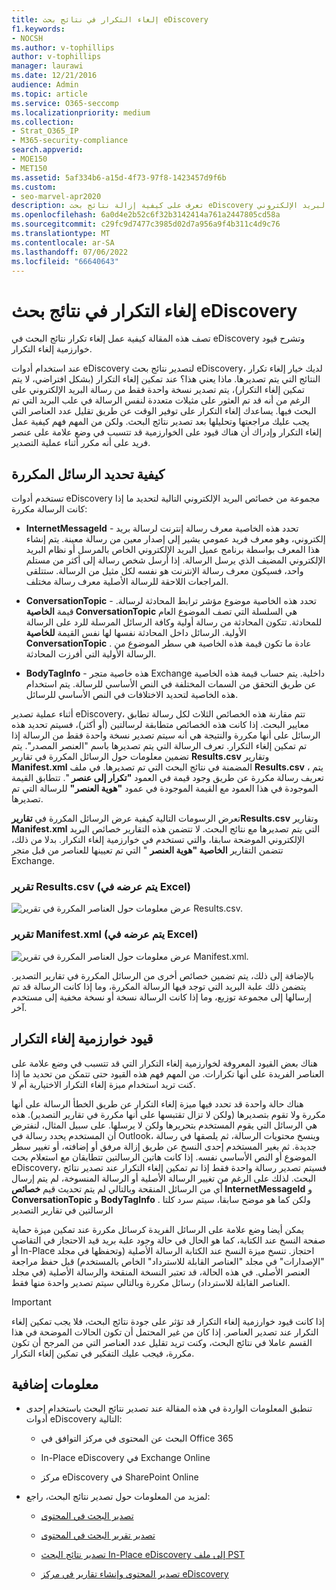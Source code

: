 ```yaml
---
title: إلغاء التكرار في نتائج بحث eDiscovery
f1.keywords:
- NOCSH
ms.author: v-tophillips
author: v-tophillips
manager: laurawi
ms.date: 12/21/2016
audience: Admin
ms.topic: article
ms.service: O365-seccomp
ms.localizationpriority: medium
ms.collection:
- Strat_O365_IP
- M365-security-compliance
search.appverid:
- MOE150
- MET150
ms.assetid: 5af334b6-a15d-4f73-97f8-1423457d9f6b
ms.custom:
- seo-marvel-apr2020
description: تعرف على كيفية إزالة نتائج بحث eDiscovery المكررة بحيث يتم تصدير نسخة واحدة فقط من رسالة البريد الإلكتروني.
ms.openlocfilehash: 6a0d4e2b52c6f32b3142414a761a2447805cd58a
ms.sourcegitcommit: c29fc9d7477c3985d02d7a956a9f4b311c4d9c76
ms.translationtype: MT
ms.contentlocale: ar-SA
ms.lasthandoff: 07/06/2022
ms.locfileid: "66640643"
---
```

# <a name="de-duplication-in-ediscovery-search-results"></a>إلغاء التكرار في نتائج بحث eDiscovery

تصف هذه المقالة كيفية عمل إلغاء تكرار نتائج البحث في eDiscovery وتشرح قيود خوارزمية إلغاء التكرار.
  
عند استخدام أدوات eDiscovery لتصدير نتائج بحث eDiscovery، لديك خيار إلغاء تكرار النتائج التي يتم تصديرها. ماذا يعني هذا؟ عند تمكين إلغاء التكرار (بشكل افتراضي، لا يتم تمكين إلغاء التكرار)، يتم تصدير نسخة واحدة فقط من رسالة البريد الإلكتروني على الرغم من أنه قد تم العثور على مثيلات متعددة لنفس الرسالة في علب البريد التي تم البحث فيها. يساعدك إلغاء التكرار على توفير الوقت عن طريق تقليل عدد العناصر التي يجب عليك مراجعتها وتحليلها بعد تصدير نتائج البحث. ولكن من المهم فهم كيفية عمل إلغاء التكرار وإدراك أن هناك قيود على الخوارزمية قد تتسبب في وضع علامة على عنصر فريد على أنه مكرر أثناء عملية التصدير.
  
## <a name="how-duplicate-messages-are-identified"></a>كيفية تحديد الرسائل المكررة

تستخدم أدوات eDiscovery مجموعة من خصائص البريد الإلكتروني التالية لتحديد ما إذا كانت الرسالة مكررة:
  
- **InternetMessageId** - تحدد هذه الخاصية معرف رسالة إنترنت لرسالة بريد إلكتروني، وهو معرف فريد عمومي يشير إلى إصدار معين من رسالة معينة. يتم إنشاء هذا المعرف بواسطة برنامج عميل البريد الإلكتروني الخاص بالمرسل أو نظام البريد الإلكتروني المضيف الذي يرسل الرسالة. إذا أرسل شخص رسالة إلى أكثر من مستلم واحد، فسيكون معرف رسالة الإنترنت هو نفسه لكل مثيل من الرسالة. ستتلقى المراجعات اللاحقة للرسالة الأصلية معرف رسالة مختلف. 

- **ConversationTopic** - تحدد هذه الخاصية موضوع مؤشر ترابط المحادثة لرسالة. قيمة **الخاصية ConversationTopic** هي السلسلة التي تصف الموضوع العام للمحادثة. تتكون المحادثة من رسالة أولية وكافة الرسائل المرسلة للرد على الرسالة الأولية. الرسائل داخل المحادثة نفسها لها نفس القيمة **للخاصية ConversationTopic** . عادة ما تكون قيمة هذه الخاصية هي سطر الموضوع من الرسالة الأولية التي أفرزت المحادثة. 

- **BodyTagInfo** - هذه خاصية متجر Exchange داخلية. يتم حساب قيمة هذه الخاصية عن طريق التحقق من السمات المختلفة في النص الأساسي للرسالة. يتم استخدام هذه الخاصية لتحديد الاختلافات في النص الأساسي للرسائل. 

أثناء عملية تصدير eDiscovery، تتم مقارنة هذه الخصائص الثلاث لكل رسالة تطابق معايير البحث. إذا كانت هذه الخصائص متطابقة لرسالتين (أو أكثر)، فسيتم تحديد هذه الرسائل على أنها مكررة والنتيجة هي أنه سيتم تصدير نسخة واحدة فقط من الرسالة إذا تم تمكين إلغاء التكرار. تعرف الرسالة التي يتم تصديرها باسم "العنصر المصدر". يتم تضمين معلومات حول الرسائل المكررة في تقارير **Results.csv** وتقارير **Manifest.xml** المضمنة في نتائج البحث التي تم تصديرها. في ملف **Results.csv** ، يتم تعريف رسالة مكررة عن طريق وجود قيمة في العمود **"تكرار إلى عنصر** ". تتطابق القيمة الموجودة في هذا العمود مع القيمة الموجودة في عمود **"هوية العنصر"** للرسالة التي تم تصديرها. 
  
تعرض الرسومات التالية كيفية عرض الرسائل المكررة في **تقاريرResults.csv** وتقارير **Manifest.xml** التي يتم تصديرها مع نتائج البحث. لا تتضمن هذه التقارير خصائص البريد الإلكتروني الموضحة سابقا، والتي تستخدم في خوارزمية إلغاء التكرار. بدلا من ذلك، تتضمن التقارير **الخاصية "هوية العنصر** " التي تم تعيينها للعناصر من قبل متجر Exchange. 
  
 ### <a name="resultscsv-report-viewed-in-excel"></a>تقرير Results.csv (يتم عرضه في Excel)
  
![عرض معلومات حول العناصر المكررة في تقرير Results.csv.](../media/e3d64004-3b91-4cba-b6f3-934b46cbdcdb.png)
  
 ### <a name="manifestxml-report-viewed-in-excel"></a>تقرير Manifest.xml (يتم عرضه في Excel)
  
![عرض معلومات حول العناصر المكررة في تقرير Manifest.xml.](../media/69aa4786-9883-46ff-bcae-b35e0daf4a6d.png)
  
بالإضافة إلى ذلك، يتم تضمين خصائص أخرى من الرسائل المكررة في تقارير التصدير. يتضمن ذلك علبة البريد التي توجد فيها الرسالة المكررة، وما إذا كانت الرسالة قد تم إرسالها إلى مجموعة توزيع، وما إذا كانت الرسالة نسخة أو نسخة مخفية إلى مستخدم آخر.
  
## <a name="limitations-of-the-de-duplication-algorithm"></a>قيود خوارزمية إلغاء التكرار

هناك بعض القيود المعروفة لخوارزمية إلغاء التكرار التي قد تتسبب في وضع علامة على العناصر الفريدة على أنها تكرارات. من المهم فهم هذه القيود حتى تتمكن من تحديد ما إذا كنت تريد استخدام ميزة إلغاء التكرار الاختيارية أم لا.
  
هناك حالة واحدة قد تحدد فيها ميزة إلغاء التكرار عن طريق الخطأ الرسالة على أنها مكررة ولا تقوم بتصديرها (ولكن لا تزال تقتبسها على أنها مكررة في تقارير التصدير). هذه هي الرسائل التي يقوم المستخدم بتحريرها ولكن لا يرسلها. على سبيل المثال، لنفترض أن المستخدم يحدد رسالة في Outlook، وينسخ محتويات الرسالة، ثم يلصقها في رسالة جديدة. ثم يغير المستخدم إحدى النسخ عن طريق إزالة مرفق أو إضافته، أو تغيير سطر الموضوع أو النص الأساسي نفسه. إذا كانت هاتين الرسالتين تتطابقان مع استعلام بحث eDiscovery، فسيتم تصدير رسالة واحدة فقط إذا تم تمكين إلغاء التكرار عند تصدير نتائج البحث. لذلك على الرغم من تغيير الرسالة الأصلية أو الرسالة المنسوخة، لم يتم إرسال أي من الرسائل المنقحة وبالتالي لم يتم تحديث قيم **خصائص InternetMessageId** و **ConversationTopic** و **BodyTagInfo** . ولكن كما هو موضح سابقا، سيتم سرد كلتا الرسالتين في تقارير التصدير 
  
يمكن أيضا وضع علامة على الرسائل الفريدة كرسائل مكررة عند تمكين ميزة حماية صفحة النسخ عند الكتابة، كما هو الحال في حالة وجود علبة بريد قيد الاحتجاز في التقاضي أو In-Place احتجاز. تنسخ ميزة النسخ عند الكتابة الرسالة الأصلية (وتحفظها في مجلد "الإصدارات" في مجلد "العناصر القابلة للاسترداد" الخاص بالمستخدم) قبل حفظ مراجعة العنصر الأصلي. في هذه الحالة، قد تعتبر النسخة المنقحة والرسالة الأصلية (في مجلد العناصر القابلة للاسترداد) رسائل مكررة وبالتالي سيتم تصدير واحدة منها فقط.
  
> [!IMPORTANT]
> إذا كانت قيود خوارزمية إلغاء التكرار قد تؤثر على جودة نتائج البحث، فلا يجب تمكين إلغاء التكرار عند تصدير العناصر. إذا كان من غير المحتمل أن تكون الحالات الموضحة في هذا القسم عاملا في نتائج البحث، وكنت تريد تقليل عدد العناصر التي من المرجح أن تكون مكررة، فيجب عليك التفكير في تمكين إلغاء التكرار. 
  
## <a name="more-information"></a>معلومات إضافية

- تنطبق المعلومات الواردة في هذه المقالة عند تصدير نتائج البحث باستخدام إحدى أدوات eDiscovery التالية:

  - البحث عن المحتوى في مركز التوافق في Office 365

  - In-Place eDiscovery في Exchange Online

  - مركز eDiscovery في SharePoint Online

- لمزيد من المعلومات حول تصدير نتائج البحث، راجع:

  - [تصدير البحث في المحتوى](export-search-results.md)

  - [تصدير تقرير البحث في المحتوى](export-a-content-search-report.md)

  - [تصدير نتائج البحث In-Place eDiscovery إلى ملف PST](/exchange/security-and-compliance/in-place-ediscovery/export-search-results)

  - [تصدير المحتوى وإنشاء تقارير في مركز eDiscovery](/SharePoint/governance/export-content-and-create-reports-in-the-ediscovery-center)
